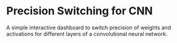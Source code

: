 # Precision Switching for CNN

A simple interactive dashboard to switch precision of weights and activations for different layers of a convolutional neural network.
